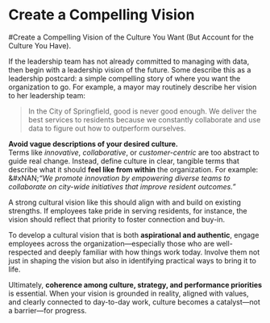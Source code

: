 # Create a Compelling Vision

\#Create a Compelling Vision of the Culture You Want (But Account for the Culture You Have).

If the leadership team has not already committed to managing with data, then begin with a leadership vision of the future. Some describe this as a leadership postcard: a simple compelling story of where you want the organization to go. For example, a mayor may routinely describe her vision to her leadership team:

> In the City of Springfield, good is never good enough. We deliver the best services to residents because we constantly collaborate and use data to figure out how to outperform ourselves.

**Avoid vague descriptions of your desired culture.**\
Terms like _innovative_, _collaborative_, or _customer-centric_ are too abstract to guide real change. Instead, define culture in clear, tangible terms that describe what it should **feel like from within** the organization. For example:\
&#xNAN;_“We promote innovation by empowering diverse teams to collaborate on city-wide initiatives that improve resident outcomes.”_

A strong cultural vision like this should align with and build on existing strengths. If employees take pride in serving residents, for instance, the vision should reflect that priority to foster connection and buy-in.

To develop a cultural vision that is both **aspirational and authentic**, engage employees across the organization—especially those who are well-respected and deeply familiar with how things work today. Involve them not just in shaping the vision but also in identifying practical ways to bring it to life.

Ultimately, **coherence among culture, strategy, and performance priorities** is essential. When your vision is grounded in reality, aligned with values, and clearly connected to day-to-day work, culture becomes a catalyst—not a barrier—for progress.
